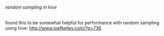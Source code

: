 ###### random sampling in hive
found this to be somewhat helpful for performance with random sampling using hive: http://www.joefkelley.com/?p=736
